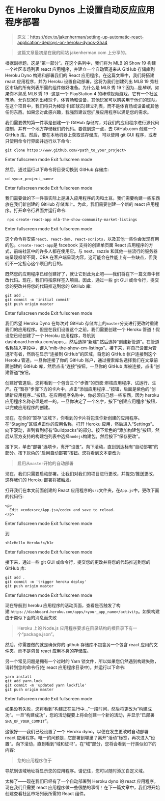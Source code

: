 # 在 Heroku Dynos 上设置自动反应应用程序部署

> 原文：<https://dev.to/jakenherman/setting-up-automatic-react-application-deploys-on-heroku-dynos-3ha4>

> 这篇文章最初是在我的网站 jakenherman.com 上分享的。

根据副标题，这是“第一部分”。在这个系列中，我们将为 MLB 的 Show 19 构建一个社区市场列表 react 应用程序，并建立一个自动管道来从 GitHub 存储库到 Heroku Dyno 构建和部署我们的 React 应用程序。在这篇文章中，我们将搭建 react 应用程序，并为 Heroku 设置自动部署，这将为我们创建列出 MLB 19 秀社区市场的所有列表所需的组件做好准备。为什么是 MLB 秀 19？因为...是*棒球*。如果你不熟悉 MLB 秀 19 -这是一个 PlayStation 4 的棒球视频游戏，它有一个社区市场，允许玩家列出棒球卡，体育场和设备，其他玩家可以购买用于他们的球队。在这个项目中，我们将只为棒球卡(即球员)建立列表，而不是体育场或设备或其他任何东西。如果您对此感兴趣，我强烈建议您扩展应用程序以满足您的需求。

我们需要做的第一件事是创建一个 GitHub 存储库，对我们的应用程序进行源代码控制，并有一个地方存储我们的代码。要做到这一点，去 GitHub.com 创建一个 GitHub 库。然后，要在本地机器上获取该存储库，可以使用 git GUI 程序，或者只使用命令行界面并运行以下命令:

```
git clone https://www.github.com/<path_to_your_project> 
```

Enter fullscreen mode Exit fullscreen mode

然后，通过运行以下命令将目录切换到 GitHub 存储库:

```
cd <your_project_name> 
```

Enter fullscreen mode Exit fullscreen mode

我们需要做的下一件事实际上是进入应用程序的肉和土豆。我们需要构建一些东西放在我们新创建的 GitHub 存储库上。为此，我们需要创建一个新的 react 应用程序。打开命令行界面并运行命令:

```
 npx create-react-app mlb-the-show-community-market-listings 
```

Enter fullscreen mode Exit fullscreen mode

这个命令将安装`react`、`react-dom`、`react-scripts`，以及其他一些你会发现有用的包。`create-react-app`是 facebook 支持的创建单页面 React 应用程序的方式，前端社区中的许多人都在使用它。与 next、razzle 和其他一些流行的服务器端呈现框架不同，CRA 在客户端呈现内容，这可能会在性能上有一些缺点，但我们不一定担心这个项目的目的。

既然您的应用程序已经创建好了，就让它到此为止吧——我们将在下一篇文章中修改代码。现在，我们将按原样签入项目。因此，通过一些 git GUI 或命令行，提交您的更改并将您的代码推送到您的 GitHub 库:

```
git add .
git commit -m 'initial commit'
git push origin master 
```

Enter fullscreen mode Exit fullscreen mode

我们希望 Heroku Dyno 在每次对 GitHub 存储库上的`master`分支进行更改时重建我们的应用程序。但是在我们设置这个之前，我们需要创建一个 Heroku 管道！假设您已经创建了一个 Heroku 应用程序，导航到 dashboard.heroku.com/apps,，然后选择“新建”,然后选择“创建新管道”。在管道名称输入字段中，键入“mlb-the-show-cm-listings”。接下来，将自己设置为管道所有者，然后在显示“连接到 GitHub”的区域，将您的 GitHub 帐户连接到这个 Heroku 管道。一旦你连接了你的 GitHub 账户，通过搜索库名选择我们在文章前面创建的 GitHub 库，然后点击“连接”按钮。一旦你的 GitHub 库被连接，点击“创建管道”按钮。

创建好管道后，您将看到一个包含三个“步骤”的页面:审核应用程序、试运行、生产。在“暂存”步骤下方的卡片中，点击“添加应用程序...”按钮，后面是紫色的“创建新应用程序...”按钮。在应用程序名称中，你必须自己想一些东西，因为 heroku 应用程序名称必须是唯一的。一旦你决定了一个名字，按下“创建应用程序”按钮，以完成应用程序的创建。

现在，在你的“暂存”区域下，你看到的卡片将包含你新创建的应用程序。在“Staging”区域点击你的应用名称，打开 Heroku 应用，然后进入“Settings”。向下滚动，直到看到标有“Buildpacks”的部分。按下紫色的“添加构建包”按钮，然后从官方支持的构建包列表中选择`nodejs`构建包，然后按下“保存更改”。

接下来，单击“部署”选项卡，离开“设置”。向下滚动，直到到达标有“自动部署”的部分。按下灰色的“启用自动部署”按钮。您将看到文本更改为

> 启用从`master`开始的自动部署

现在，我们只需要启动部署。让我们对我们的项目进行更改，并提交/推送更改，这样我们的 Heroku 部署将被触发。

打开我们在本文前面创建的 React 应用程序的`src`文件夹，在`App.js`中，更改下面的代码行:

```
<p>
  Edit <code>src/App.js</code> and save to reload.
</p> 
```

Enter fullscreen mode Exit fullscreen mode

到

```
<h1>Hello Heroku!</h1> 
```

Enter fullscreen mode Exit fullscreen mode

接下来，通过一些 git GUI 或命令行，提交您的更改并将您的代码推送到您的 GitHub 库:

```
git add .
git commit -m 'trigger heroku deploy'
git push origin master 
```

Enter fullscreen mode Exit fullscreen mode

现在导航到 heroku 应用程序的活动页面，查看是否触发了构建:`https://dashboard.heroku.com/apps/<your_app_name>/activity`。如果构建由于类似下面的消息而失败

> Heroku 上的 Node.js 应用程序要求在目录结构的根目录下有一个“package.json”。

然后，你需要做的就是确保你的 github 存储库不包含另一个包含 react 应用的文件夹，而不是包含 react 应用本身的存储库。

另一个常见问题是拥有一个过时的 Yarn 锁文件，所以如果您仍然遇到构建失败，请转到您的命令行(在 react 应用程序目录中)，并运行以下命令:

```
yarn install
git add yarn.lock
git commit -m 'updated yarn lockfile'
git push origin master 
```

Enter fullscreen mode Exit fullscreen mode

如果没有失败，您将看到“构建正在进行中...”一段时间，然后将更改为“构建成功”。一旦“构建成功”，您的活动提要上将会创建一个新的活动，并显示“已部署`SHA_OF_YOUR_COMMIT`”。

这很好——我们已经设置了一个 Heroku dyno，以便在发生更改时自动部署 react 应用程序。唯一的问题是...它部署到哪里？离开“活动”标签，再次进入“设置”。向下滚动，直到看到“域和证书”。在“域”部分，您将会看到一行类似如下的内容:

> 您的应用程序位于

导航到该域地址将显示您的应用程序。请记住，您可以随时添加自定义域。

太棒了——现在我们已经有了一个自动部署到 Heroku dyno 的 react 应用程序，现在我们只需要 react 应用程序做一些很酷的事情！在下一篇文章中，我们将开始创建查看社区市场列表所需的 React 组件。
